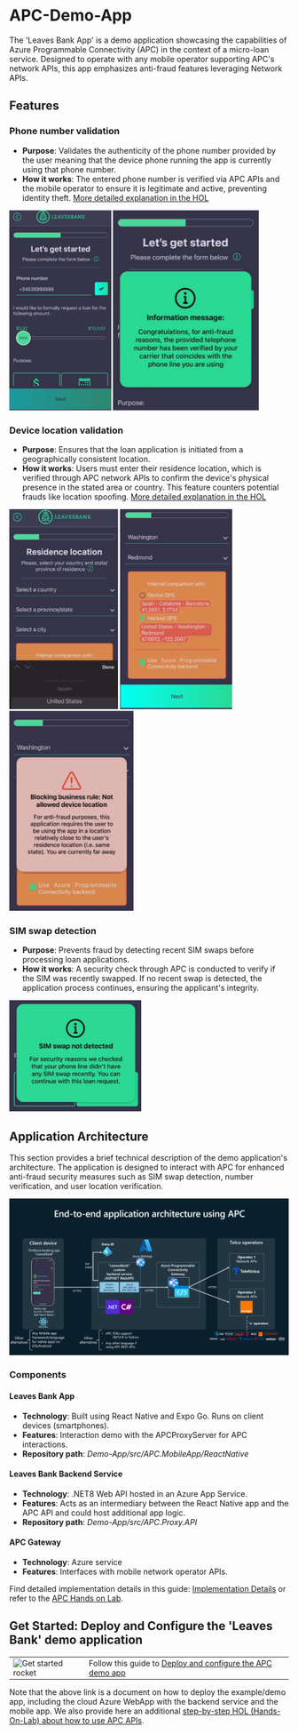 # APC-Demo-App

The 'Leaves Bank App' is a demo application showcasing the capabilities of Azure Programmable Connectivity (APC) in the context of a micro-loan service. Designed to operate with any mobile operator supporting APC's network APIs, this app emphasizes anti-fraud features leveraging Network APIs.

## Features

### Phone number validation

- **Purpose**: Validates the authenticity of the phone number provided by the user meaning that the device phone running the app is currently using that phone number.
- **How it works**: The entered phone number is verified via APC APIs and the mobile operator to ensure it is legitimate and active, preventing identity theft. [More detailed explanation in the HOL](/HOL/APC-HOL.md#number-verification-process-overview)

<img src="./docs/imgs/leaves-image-33.png" alt="alt text" height="360px"/>
<img src="./docs/imgs/leaves-image-34.png" alt="alt text" height="360px"/>

### Device location validation

- **Purpose**: Ensures that the loan application is initiated from a geographically consistent location.
- **How it works**: Users must enter their residence location, which is verified through APC network APIs to confirm the device's physical presence in the stated area or country. This feature counters potential frauds like location spoofing. [More detailed explanation in the HOL](/HOL/APC-HOL.md#location-verification-process-overview)

<img src="./docs/imgs/leaves-image-30.png" alt="alt text" height="360px"/>
<img src="./docs/imgs/leaves-image-31.png" alt="alt text" height="360px"/>
<img src="./docs/imgs/leaves-image-32.png" alt="alt text" height="360px"/>

### SIM swap detection

- **Purpose**: Prevents fraud by detecting recent SIM swaps before processing loan applications.
- **How it works**: A security check through APC is conducted to verify if the SIM was recently swapped. If no recent swap is detected, the application process continues, ensuring the applicant's integrity.

<img src="./docs/imgs/leaves-image-35.png" alt="Phone Number Validation" height="200px"/>

## Application Architecture

This section provides a brief technical description of the demo application's architecture. The application is designed to interact with APC for enhanced anti-fraud security measures such as SIM swap detection, number verification, and user location verification.

<img src="./docs/imgs/leaves-image-36.png" alt="Architecture Diagram" />

### Components

#### Leaves Bank App

- **Technology**: Built using React Native and Expo Go. Runs on client devices (smartphones).
- **Features**: Interaction demo with the APCProxyServer for APC interactions.
- **Repository path**: *Demo-App/src/APC.MobileApp/ReactNative*

#### Leaves Bank Backend Service

- **Technology**: .NET8 Web API hosted in an Azure App Service.
- **Features**: Acts as an intermediary between the React Native app and the APC API and could host additional app logic.
- **Repository path**: *Demo-App/src/APC.Proxy.API*

#### APC Gateway

- **Technology**: Azure service
- **Features**: Interfaces with mobile network operator APIs.

Find detailed implementation details in this guide: [Implementation Details](./docs/leaves-implementation-details.md) or refer to the [APC Hands on Lab](/HOL/APC-HOL.md).

## Get Started: Deploy and Configure the 'Leaves Bank' demo application

| | |
|--------|--------|
| <img width="150" alt="Get started rocket" src="https://github.com/MSFT-SMT-ACCELERATORS/APC-Demo-App/assets/1712635/f738cb51-b237-4b60-9d45-cf976e03c714"> | Follow this guide to [Deploy and configure the APC demo app](./docs/leaves-deployment.md) |

Note that the above link is a document on how to deploy the example/demo app, including the cloud Azure WebApp with the backend service and the mobile app.
We also provide here an additional [step-by-step HOL (Hands-On-Lab) about how to use APC APIs](/HOL/APC-HOL.md). 
